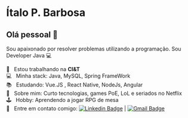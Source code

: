 # Ítalo P. Barbosa

## Olá pessoal 👋
Sou apaixonado por resolver problemas utilizando a programação.
Sou Developer Java :computer:

 :rocket:  &nbsp; Estou trabalhando na **CI&T**
 <br/> :computer: &nbsp; Minha stack: Java, MySQL, Spring FrameWork
 <br/> 📚 &nbsp; Estudando: Vue.JS , React Native, NodeJs, Angular
 <br/> 💬  &nbsp; Sobre mim: Curto tecnologias, games PoE, LoL e seriados no Netflix
 <br/> 🕹️ &nbsp; Hobby: Aprendendo a jogar RPG de mesa
 <br/> :email: &nbsp; Entre em contato comigo: [![Linkedin Badge](https://img.shields.io/badge/-ÍtaloPereira-blue?style=flat-square&logo=Linkedin&logoColor=white&link=https://www.linkedin.com/in/italopbarbosa/)](https://www.linkedin.com/in/italopbarbosa/) 
| 
[![Gmail Badge](https://img.shields.io/badge/-britalodev@gmail.com-c14438?style=flat-square&logo=Gmail&logoColor=white&link=mailto:britalodev@gmail.com)](mailto:britalodev@gmail.com)
